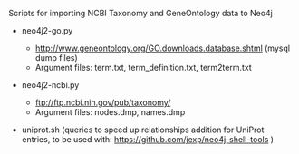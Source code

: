 Scripts for importing NCBI Taxonomy and GeneOntology data to Neo4j

* neo4j2-go.py
    * http://www.geneontology.org/GO.downloads.database.shtml (mysql dump files)
	* Argument files: term.txt, term_definition.txt, term2term.txt
* neo4j2-ncbi.py
	* ftp://ftp.ncbi.nih.gov/pub/taxonomy/
	* Argument files: nodes.dmp, names.dmp

* uniprot.sh (queries to speed up relationships addition for UniProt entries, to be used with: https://github.com/jexp/neo4j-shell-tools )

